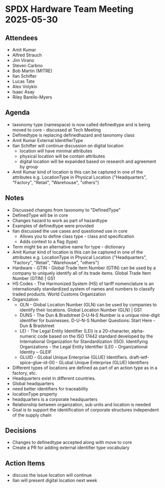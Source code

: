 # SPDX Hardware Team Meeting 2025-05-30

## Attendees

* Amit Kumar
* Alfred Strauch
* Jim Virano
* Steven Carbno
* Bob Martin (MITRE)
* Ilan Schifter
* Lucas Tate
* Alex Volykin
* Isaac Asay
* Riley Barello-Myers

## Agenda

* taxonomy type (namespace) is now called definedtype and is being moved to core - discussed at Tech Meeting
* Definedtype is replacing definedhazard and taxonomy class
* Amit Kumar External IdentifierType
* Ilan Schifter will continue discussion on digital location
  * location will have minimal attributes
  * physical location will be contain attributes
  * digital location will be expanded based on research and agreement by group
* Amit Kumar kind of location is this can be captured in one of the attributes e.g. LocationType in Physical Location {"Headquarters", "Factory", "Retail", "Warehouse", "others"}

## Notes

* Discussed changes from taxonomy to "DefinedType"
* DefinedType will be in core
* Changes hazard to work as part of hazardtype
* Examples of definedtype were provided
* Ilan discussed the use cases and questioned use in core
  * Allows you to define class type - class and specification
  * Adds context to a flag (type)
* Term might be an alternative name for type - dictionary
* Amit Kumar kind of location is this can be captured in one of the attributes e.g. LocationType in Physical Location {"Headquarters", "Factory", "Retail", "Warehouse", "others"}
* Hardware - GTIN - Global Trade Item Number (GTIN) can be used by a company to uniquely identify all of its trade items. Global Trade Item Number (GTIN) | GS1
* HS Codes - The Harmonized System (HS) of tariff nomenclature is an internationally standardized system of names and numbers to classify traded products. World Customs Organization
* Organization
  * GLN - Global Location Number (GLN) can be used by companies to identify their locations. Global Location Number (GLN) | GS1
  * DUNS - The Dun & Bradstreet D‑U‑N‑S Number is a unique nine-digit identifier for businesses. D-U-N-S Number Questions: Start Here - Dun & Bradstreet
  * LEI - The Legal Entity Identifier (LEI) is a 20-character, alpha-numeric code based on the ISO 17442 standard developed by the International Organization for Standardization (ISO). Identifying Organizations - the Legal Entity Identifier (LEI) - Organizational Identity – GLEIF
  * GLUID - GLobal Unique Enterprise (GLUE) Identifiers. draft-ietf-spice-glue-id-00 - GLobal Unique Enterprise (GLUE) Identifiers
* Different types of locations are defined as part of an action type as in a factory, etc.
* Headquarters exist in different countries.
* Global headquarters
* need better identifiers for traceability
* locationType property
* headquarters is a corporate headquarters
* Relationship between organization, sub units and location is needed
* Goal is to support the identification of corporate structures independent of the supply chain

## Decisions

* Changes to definedtype accepted along with move to core
* Create a PR for adding external identifier type vocabulary

## Action Items

* discuss the issue location will continue
* Ilan will present digital location next week
